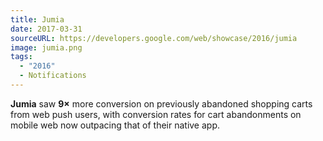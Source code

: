 ```yaml
---
title: Jumia
date: 2017-03-31
sourceURL: https://developers.google.com/web/showcase/2016/jumia
image: jumia.png
tags:
  - "2016"
  - Notifications
---
```


**Jumia** saw **9×** more conversion on previously abandoned shopping carts from
web push users, with conversion rates for cart abandonments on mobile web now
outpacing that of their native app.
